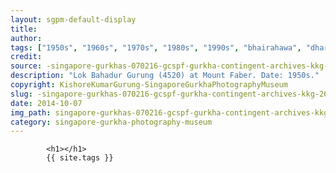 ```yaml
---
layout: sgpm-default-display
title: 
author: 
tags: ["1950s", "1960s", "1970s", "1980s", "1990s", "bhairahawa", "dharan", "gurkhas", "kathmandu", "nepal", "pokhara", "singapore", "singapore gurkha archive", "singapore gurkha old photographs", "singapore gurkha photography museum", "singapore gurkhas"]
credit: 
source: -singapore-gurkhas-070216-gcspf-gurkha-contingent-archives-kkg-26
description: "Lok Bahadur Gurung (4520) at Mount Faber. Date: 1950s."
copyright: KishoreKumarGurung-SingaporeGurkhaPhotographyMuseum
slug: -singapore-gurkhas-070216-gcspf-gurkha-contingent-archives-kkg-26
date: 2014-10-07
img_path: singapore-gurkhas-070216-gcspf-gurkha-contingent-archives-kkg-26.jpg
category: singapore-gurkha-photography-museum
---
```

	 		

	 		<h1></h1>
	 		{{ site.tags }}
	 		
